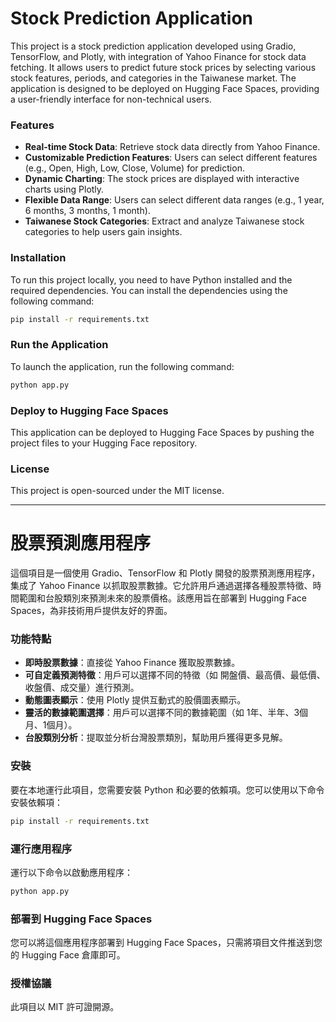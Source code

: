 # Stock Prediction Application

This project is a stock prediction application developed using Gradio, TensorFlow, and Plotly, with integration of Yahoo Finance for stock data fetching. It allows users to predict future stock prices by selecting various stock features, periods, and categories in the Taiwanese market. The application is designed to be deployed on Hugging Face Spaces, providing a user-friendly interface for non-technical users.

### Features
- **Real-time Stock Data**: Retrieve stock data directly from Yahoo Finance.
- **Customizable Prediction Features**: Users can select different features (e.g., Open, High, Low, Close, Volume) for prediction.
- **Dynamic Charting**: The stock prices are displayed with interactive charts using Plotly.
- **Flexible Data Range**: Users can select different data ranges (e.g., 1 year, 6 months, 3 months, 1 month).
- **Taiwanese Stock Categories**: Extract and analyze Taiwanese stock categories to help users gain insights.

### Installation
To run this project locally, you need to have Python installed and the required dependencies. You can install the dependencies using the following command:

```sh
pip install -r requirements.txt
```

### Run the Application
To launch the application, run the following command:

```sh
python app.py
```

### Deploy to Hugging Face Spaces
This application can be deployed to Hugging Face Spaces by pushing the project files to your Hugging Face repository.

### License
This project is open-sourced under the MIT license.

---

# 股票預測應用程序

這個項目是一個使用 Gradio、TensorFlow 和 Plotly 開發的股票預測應用程序，集成了 Yahoo Finance 以抓取股票數據。它允許用戶通過選擇各種股票特徵、時間範圍和台股類別來預測未來的股票價格。該應用旨在部署到 Hugging Face Spaces，為非技術用戶提供友好的界面。

### 功能特點
- **即時股票數據**：直接從 Yahoo Finance 獲取股票數據。
- **可自定義預測特徵**：用戶可以選擇不同的特徵（如 開盤價、最高價、最低價、收盤價、成交量）進行預測。
- **動態圖表顯示**：使用 Plotly 提供互動式的股價圖表顯示。
- **靈活的數據範圍選擇**：用戶可以選擇不同的數據範圍（如 1年、半年、3個月、1個月）。
- **台股類別分析**：提取並分析台灣股票類別，幫助用戶獲得更多見解。

### 安裝
要在本地運行此項目，您需要安裝 Python 和必要的依賴項。您可以使用以下命令安裝依賴項：

```sh
pip install -r requirements.txt
```

### 運行應用程序
運行以下命令以啟動應用程序：

```sh
python app.py
```

### 部署到 Hugging Face Spaces
您可以將這個應用程序部署到 Hugging Face Spaces，只需將項目文件推送到您的 Hugging Face 倉庫即可。

### 授權協議
此項目以 MIT 許可證開源。

